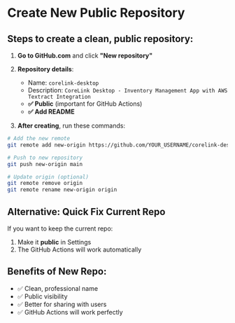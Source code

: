 # Create New Public Repository

## Steps to create a clean, public repository:

1. **Go to GitHub.com** and click **"New repository"**

2. **Repository details**:
   - Name: `corelink-desktop`
   - Description: `CoreLink Desktop - Inventory Management App with AWS Textract Integration`
   - **✅ Public** (important for GitHub Actions)
   - **✅ Add README**

3. **After creating**, run these commands:

```bash
# Add the new remote
git remote add new-origin https://github.com/YOUR_USERNAME/corelink-desktop.git

# Push to new repository
git push new-origin main

# Update origin (optional)
git remote remove origin
git remote rename new-origin origin
```

## Alternative: Quick Fix Current Repo

If you want to keep the current repo:
1. Make it **public** in Settings
2. The GitHub Actions will work automatically

## Benefits of New Repo:
- ✅ Clean, professional name
- ✅ Public visibility  
- ✅ Better for sharing with users
- ✅ GitHub Actions will work perfectly